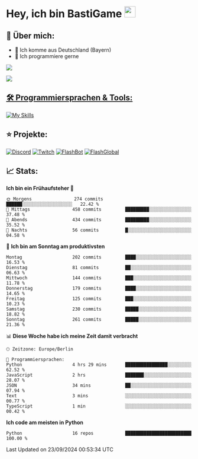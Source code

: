 # Hey, ich bin BastiGame <img src="https://raw.githubusercontent.com/MartinHeinz/MartinHeinz/master/wave.gif" width="30px">

## 📌 Über mich:
- 📍 Ich komme aus Deutschland (Bayern)
- 📝 Ich programmiere gerne
  
[![](https://visitcount.itsvg.in/api?id=bastigamedc&icon=2&color=0)](https://visitcount.itsvg.in)

<a href="https://discord.com/users/1018150165489668227"><img src="https://lanyard.cnrad.dev/api/1018150165489668227"><p/>


## 🛠️ Programmiersprachen & Tools:
[![My Skills](https://skillicons.dev/icons?i=discord,figma,notion,pycharm,py,redis,sqlite,vscode,windows)](https://skillicons.dev)

## ⭐ Projekte:
[![Discord](https://img.shields.io/badge/Discord-%237289DA.svg?logo=discord&logoColor=white)](https://discord.gg/Hfjv2cCQ)
[![Twitch](https://img.shields.io/badge/Twitch-%239146FF.svg?logo=Twitch&logoColor=white)](https://www.twitch.tv/bastigametv)
[![FlashBot](https://img.shields.io/badge/FlashBot-%ff7e47.svg?logo=wechat&logoColor=white)](https://discord.com/application-directory/1111374314340626433)
[![FlashGlobal](https://img.shields.io/badge/FlashGlobal-%ff7e47.svg?logo=wechat&logoColor=white)](https://discord.com/application-directory/1169681232532099112)

## 📈 Stats:
<!--START_SECTION:waka-->
**Ich bin ein Frühaufsteher 🐤** 

```text
🌞 Morgens                274 commits         ██████░░░░░░░░░░░░░░░░░░░   22.42 % 
🌆 Mittags                458 commits         █████████░░░░░░░░░░░░░░░░   37.48 % 
🌃 Abends                 434 commits         █████████░░░░░░░░░░░░░░░░   35.52 % 
🌙 Nachts                 56 commits          █░░░░░░░░░░░░░░░░░░░░░░░░   04.58 % 
```
📅 **Ich bin am Sonntag am produktivsten** 

```text
Montag                   202 commits         ████░░░░░░░░░░░░░░░░░░░░░   16.53 % 
Dienstag                 81 commits          ██░░░░░░░░░░░░░░░░░░░░░░░   06.63 % 
Mittwoch                 144 commits         ███░░░░░░░░░░░░░░░░░░░░░░   11.78 % 
Donnerstag               179 commits         ████░░░░░░░░░░░░░░░░░░░░░   14.65 % 
Freitag                  125 commits         ███░░░░░░░░░░░░░░░░░░░░░░   10.23 % 
Samstag                  230 commits         █████░░░░░░░░░░░░░░░░░░░░   18.82 % 
Sonntag                  261 commits         █████░░░░░░░░░░░░░░░░░░░░   21.36 % 
```


📊 **Diese Woche habe ich meine Zeit damit verbracht** 

```text
🕑︎ Zeitzone: Europe/Berlin

💬 Programmiersprachen: 
Python                   4 hrs 29 mins       ████████████████░░░░░░░░░   62.52 % 
JavaScript               2 hrs               ███████░░░░░░░░░░░░░░░░░░   28.07 % 
JSON                     34 mins             ██░░░░░░░░░░░░░░░░░░░░░░░   07.94 % 
Text                     3 mins              ░░░░░░░░░░░░░░░░░░░░░░░░░   00.77 % 
TypeScript               1 min               ░░░░░░░░░░░░░░░░░░░░░░░░░   00.42 % 
```

**Ich code am meisten in Python** 

```text
Python                   16 repos            █████████████████████████   100.00 % 
```




 Last Updated on 23/09/2024 00:53:34 UTC
<!--END_SECTION:waka-->
